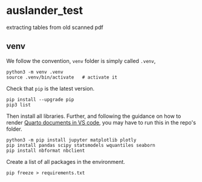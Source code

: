 # auslander_test
extracting tables from old scanned pdf


## venv
We follow the convention, `venv` folder is simply called `.venv`,
```
python3 -m venv .venv
source .venv/bin/activate   # activate it 
```

Check that `pip` is the latest version. 
```
pip install --upgrade pip
pip3 list
```

Then install all libraries.
Further, and following the guidance on how to render [Quarto documents in VS code](https://quarto.org/docs/get-started/hello/vscode.html), you may have to run this in the repo's folder.
```
python3 -m pip install jupyter matplotlib plotly
pip install pandas scipy statsmodels wquantiles seaborn
pip install nbformat nbclient
```

Create a list of all packages in the environment.
```
pip freeze > requirements.txt
```

